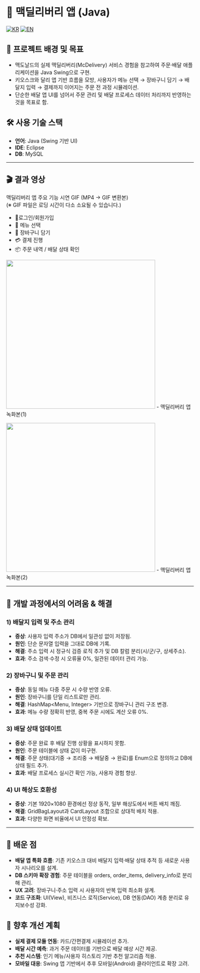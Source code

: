 # 🍔 맥딜리버리 앱 (Java)

[![KR](https://img.shields.io/badge/README-한국어-blue)](./README.mcdeliveryapp.ko.md)
[![EN](https://img.shields.io/badge/README-English-red)](./README.mcdeliveryapp.md)

## 📖 프로젝트 배경 및 목표

- 맥도날드의 실제 맥딜리버리(McDelivery) 서비스 경험을 참고하여 주문·배달 애플리케이션을 Java Swing으로 구현.
- 키오스크와 달리 앱 기반 흐름을 모방, 사용자가 메뉴 선택 → 장바구니 담기 → 배달지 입력 → 결제까지 이어지는 주문 전 과정 시뮬레이션.
- 단순한 배달 앱 UI를 넘어서 주문 관리 및 배달 프로세스 데이터 처리까지 반영하는 것을 목표로 함.

## 🛠 사용 기술 스택

- **언어**: Java (Swing 기반 UI)
- **IDE**: Eclipse
- **DB**: MySQL

---

## 🎬 결과 영상

맥딜리버리 앱 주요 기능 시연 GIF (MP4 → GIF 변환본)  
(※ GIF 파일은 로딩 시간이 다소 소요될 수 있습니다.)
- 👤로그인/회원가입
- 🍔 메뉴 선택
- 🛒 장바구니 담기
- 💳 결제 진행
- 📦 주문 내역 / 배달 상태 확인

<img src="https://github.com/user-attachments/assets/ec232bdb-b09a-47c8-83d8-4be0acea2acd" width="400"/> - 맥딜리버리 앱 녹화본(1)<br>

<img src="https://github.com/user-attachments/assets/c0150f17-23a6-42bf-a392-65a5354f95ff" width="400"/> - 맥딜리버리 앱 녹화본(2)

---

## 🧭 개발 과정에서의 어려움 & 해결

### 1) 배달지 입력 및 주소 관리
- **증상**: 사용자 입력 주소가 DB에서 일관성 없이 저장됨.
- **원인**: 단순 문자열 입력을 그대로 DB에 기록.
- **해결**: 주소 입력 시 정규식 검증 로직 추가 및 DB 칼럼 분리(시/군/구, 상세주소).
- **효과**: 주소 검색·수정 시 오류율 0%, 일관된 데이터 관리 가능.

### 2) 장바구니 및 주문 관리
- **증상**: 동일 메뉴 다중 주문 시 수량 반영 오류.
- **원인**: 장바구니를 단일 리스트로만 관리.
- **해결**: HashMap<Menu, Integer> 기반으로 장바구니 관리 구조 변경.
- **효과**: 메뉴 수량 정확히 반영, 중복 주문 시에도 계산 오류 0%.

### 3) 배달 상태 업데이트
- **증상**: 주문 완료 후 배달 진행 상황을 표시하지 못함.
- **원인**: 주문 테이블에 상태 값이 미구현.
- **해결**: 주문 상태(대기중 → 조리중 → 배달중 → 완료)를 Enum으로 정의하고 DB에 상태 필드 추가.
- **효과**: 배달 프로세스 실시간 확인 가능, 사용자 경험 향상.

### 4) UI 해상도 호환성
- **증상**: 기본 1920×1080 환경에선 정상 동작, 일부 해상도에서 버튼 배치 깨짐.
- **해결**: GridBagLayout과 CardLayout 조합으로 상대적 배치 적용.
- **효과**: 다양한 화면 비율에서 UI 안정성 확보.

---

## 📝 배운 점

- **배달 앱 특화 흐름**: 기존 키오스크 대비 배달지 입력·배달 상태 추적 등 새로운 사용자 시나리오를 설계.
- **DB 스키마 확장 경험**: 주문 테이블을 orders, order_items, delivery_info로 분리해 관리.
- **UX 고려**: 장바구니·주소 입력 시 사용자의 반복 입력 최소화 설계.
- **코드 구조화**: UI(View), 비즈니스 로직(Service), DB 연동(DAO) 계층 분리로 유지보수성 강화.

## 🚀 향후 개선 계획

- **실제 결제 모듈 연동**: 카드/간편결제 시뮬레이션 추가.
- **배달 시간 예측**: 과거 주문 데이터를 기반으로 배달 예상 시간 제공.
- **추천 시스템**: 인기 메뉴/사용자 히스토리 기반 추천 알고리즘 적용.
- **모바일 대응**: Swing 앱 기반에서 추후 모바일(Android) 클라이언트로 확장 고려.
